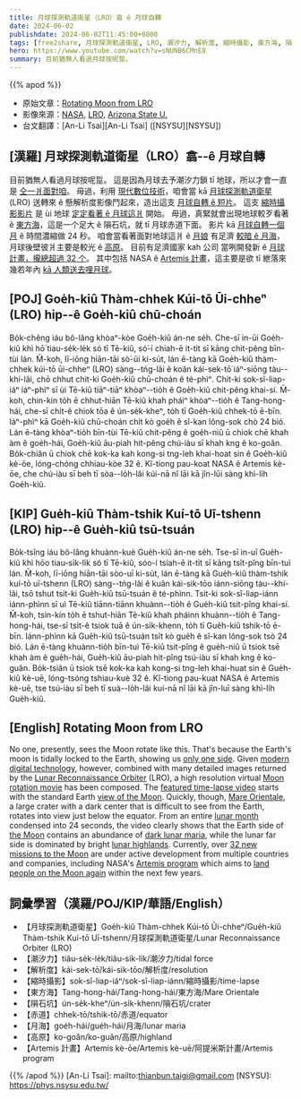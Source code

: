 ```yaml
---
title: 月球探測軌道衛星（LRO）翕 ê 月球自轉
date: 2024-06-02
publishdate: 2024-06-02T11:45:00+0800
tags: [free2share, 月球探測軌道衛星, LRO, 潮汐力, 解析度, 縮時攝影, 東方海, 隕石坑, 赤道, 月海, 高原, Artemis 計畫]
hero: https://www.youtube.com/watch?v=sNUNB6CMnE8
summary: 目前猶無人看過月球按呢踅。
---
```


{{% apod %}}

- 原始文章：[Rotating Moon from LRO](https://apod.nasa.gov/apod/ap240602.html)
- 影像來源：[NASA](https://www.nasa.gov/), [LRO](https://science.nasa.gov/mission/lro/), [Arizona State U.](https://www.lroc.asu.edu/about/team)
- 台文翻譯：[An-Li Tsai][An-Li Tsai] ([NSYSU][NSYSU])

## [漢羅] 月球探測軌道衛星（LRO）翕--ê 月球自轉
目前猶無人看過月球按呢踅。
這是因為月球去予潮汐力鎖 tī 地球，所以才會一直是 [仝一爿面對咱][only one side]。
毋過，利用 [現代數位技術][modern digital technology]，咱會當 kā [月球探測軌道衛星][Lunar Reconnaissance Orbiter] (LRO) 送轉來 ê 懸解析度影像鬥起來，造出這支 [月球自轉 ê 短片][Moon rotation movie]。
這支 [縮時攝影影片][featured time-lapse video] 是 ùi 地球 [定定看著 ê 月球這爿][view of the Moon] 開始。
毋過，真緊就會出現地球較歹看著 ê [東方海][Mare Orientale]，這是一个足大 ê 隕石坑，就 tī 月球赤道下面。
影片 kā [月球自轉一個月][lunar month] ê 時間濃縮做 24 秒。
咱會當看著面對地球這爿 ê [月娘][the Moon] 有足濟 [較暗 ê 月海][dark lunar maria]，月球後壁彼爿主要是較光 ê [高原][lunar highlands]。
目前有足濟國家 kah 公司 當咧開發新 ê [月球計畫，攏總超過 32 个][32 new missions to the Moon]。
其中包括 NASA ê [Artemis 計畫][Artemis program]，這主要是欲 tī 紲落來幾若年內 [kā 人類送去哩月球][land people on the Moon again]。

## [POJ] Goe̍h-kiû Thàm-chhek Kúi-tō Ūi-chheⁿ (LRO) hip--ê Goe̍h-kiû chū-choán
Bo̍k-chêng iáu bô-lâng khòaⁿ-kòe Goe̍h-kiû án-ne se̍h.
Che-sī in-ūi Goe̍h-kiû khì hō͘ tiau-se̍k-le̍k só tī Tē-kiû, só͘-í chiah-ē it-ti̍t sī kāng chi̍t-pêng bīn-tùi lán.
M̄-koh, lī-iōng hiān-tāi sò͘-ūi ki-su̍t, lán ē-tàng kā Goe̍h-kiû thàm-chhek kúi-tō ūi-chheⁿ (LRO) sàng--tńg-lâi ê koân kái-sek-tō͘ iáⁿ-siōng tàu--khí-lâi, chō chhut chit-ki Goe̍h-kiû chū-choán ê té-phìⁿ.
Chit-ki sok-sî-liap-iáⁿ iáⁿ-phìⁿ sī ùi Tē-kiû tiāⁿ-tiāⁿ khòaⁿ--tio̍h ê Goe̍h-kiû chit-pêng khai-sí.
M̄-koh, chin-kín to̍h ē chhut-hiān Tē-kiû khah pháiⁿ khòaⁿ--tio̍h ê Tang-hong-hái, che-sī chi̍t-ê chiok tōa ê ún-se̍k-kheⁿ, to̍h tī Goe̍h-kiû chhek-tō ē-bīn.
Iáⁿ-phìⁿ kā Goe̍h-kiû chū-choán chi̍t kò goe̍h ê sî-kan lông-sok chò 24 bió.
Lán ē-tàng khòaⁿ-tio̍h bīn-tùi Tē-kiû chit-pêng ê goe̍h-niû ū chiok chē khah àm ê goe̍h-hái, Goe̍h-kiû āu-piah hit-pêng chú-iàu sī khah kng ê ko-goân.
Bo̍k-chiân ū chiok chē kok-ka kah kong-si tng-leh khai-hoat sin ê Goe̍h-kiû kè-ōe, lóng-chóng chhiau-kòe 32 ê.
Kî-tiong pau-koat NASA ê Artemis kè-ōe, che chú-iàu sī beh tī sòa--lo̍h-lâi kúi-nā nî lāi kā jîn-lūi sàng khì-li̍h Goe̍h-kiû.

## [KIP] Gue̍h-kiû Thàm-tshik Kuí-tō Uī-tshenn (LRO) hip--ê Gue̍h-kiû tsū-tsuán
Bo̍k-tsîng iáu bô-lâng khuànn-kuè Gue̍h-kiû án-ne se̍h.
Tse-sī in-uī Gue̍h-kiû khì hōo tiau-si̍k-li̍k só tī Tē-kiû, sóo-í tsiah-ē it-ti̍t sī kāng tsi̍t-pîng bīn-tuì lán.
M̄-koh, lī-iōng hiān-tāi sòo-uī ki-su̍t, lán ē-tàng kā Gue̍h-kiû thàm-tshik kuí-tō uī-tshenn (LRO) sàng--tńg-lâi ê kuân kái-sik-tōo iánn-siōng tàu--khí-lâi, tsō tshut tsit-ki Gue̍h-kiû tsū-tsuán ê té-phìnn.
Tsit-ki sok-sî-liap-iánn iánn-phìnn sī uì Tē-kiû tiānn-tiānn khuànn--tio̍h ê Gue̍h-kiû tsit-pîng khai-sí.
M̄-koh, tsin-kín to̍h ē tshut-hiān Tē-kiû khah pháinn khuànn--tio̍h ê Tang-hong-hái, tse-sī tsi̍t-ê tsiok tuā ê ún-si̍k-khenn, to̍h tī Gue̍h-kiû tshik-tō ē-bīn.
Iánn-phìnn kā Gue̍h-kiû tsū-tsuán tsi̍t kò gue̍h ê sî-kan lông-sok tsò 24 bió.
Lán ē-tàng khuànn-tio̍h bīn-tuì Tē-kiû tsit-pîng ê gue̍h-niû ū tsiok tsē khah àm ê gue̍h-hái, Gue̍h-kiû āu-piah hit-pîng tsú-iàu sī khah kng ê ko-guân.
Bo̍k-tsiân ū tsiok tsē kok-ka kah kong-si tng-leh khai-huat sin ê Gue̍h-kiû kè-uē, lóng-tsóng tshiau-kuè 32 ê.
Kî-tiong pau-kuat NASA ê Artemis kè-uē, tse tsú-iàu sī beh tī suà--lo̍h-lâi kuí-nā nî lāi kā jîn-luī sàng khì-li̍h Gue̍h-kiû.

## [English] Rotating Moon from LRO
No one, presently, sees the Moon rotate like this.
That's because the Earth's moon is tidally locked to the Earth, showing us [only one side][only one side].
Given [modern digital technology][modern digital technology], however, combined with many detailed images returned by the [Lunar Reconnaissance Orbiter][Lunar Reconnaissance Orbiter] (LRO), a high resolution virtual [Moon rotation movie][Moon rotation movie] has been composed.
The [featured time-lapse video][featured time-lapse video] starts with the standard Earth [view of the Moon][view of the Moon].
Quickly, though, [Mare Orientale][Mare Orientale], a large crater with a dark center that is difficult to see from the Earth, rotates into view just below the equator.
From an entire [lunar month][lunar month] condensed into 24 seconds, the video clearly shows that the Earth side of [the Moon][the Moon] contains an abundance of [dark lunar maria][dark lunar maria], while the lunar far side is dominated by bright [lunar highlands][lunar highlands].
Currently, over [32 new missions to the Moon][32 new missions to the Moon] are under active development from multiple countries and companies, including NASA's [Artemis program][Artemis program] which aims to [land people on the Moon again][land people on the Moon again] within the next few years.

## 詞彙學習（漢羅/POJ/KIP/華語/English）
- 【月球探測軌道衛星】Goe̍h-kiû Thàm-chhek Kúi-tō Ūi-chheⁿ/Gue̍h-kiû Thàm-tshik Kuí-tō Uī-tshenn/月球探測軌道衛星/Lunar Reconnaissance Orbiter (LRO)
- 【潮汐力】tiâu-se̍k-le̍k/tiâu-si̍k-li̍k/潮汐力/tidal force
- 【解析度】kái-sek-tō͘/kái-sik-tōo/解析度/resolution
- 【縮時攝影】sok-sî-liap-iáⁿ/sok-sî-liap-iánn/縮時攝影/time-lapse
- 【東方海】Tang-hong-hái/Tang-hong-hái/東方海/Mare Orientale
- 【隕石坑】ún-se̍k-kheⁿ/ún-si̍k-khenn/隕石坑/crater
- 【赤道】chhek-tō/tshik-tō/赤道/equator
- 【月海】goe̍h-hái/gue̍h-hái/月海/lunar maria
- 【高原】ko-goân/ko-guân/高原/highland
- 【Artemis 計畫】Artemis kè-ōe/Artemis kè-uē/阿提米斯計畫/Artemis program

{{% /apod %}}
[An-Li Tsai]: mailto:thianbun.taigi@gmail.com
[NSYSU]: https://phys.nsysu.edu.tw/

[copyright]: https://apod.nasa.gov/apod/fap/lib/about_apod.html#srapply
[License3]: https://creativecommons.org/licenses/by/3.0/
[License2]:https://creativecommons.org/licenses/by-nc-nd/2.0/

[only one side]:http://www.youtube.com/watch?v=p33_tUHDkMY
[modern digital technology]:https://mediaproxy.snopes.com/width/1200/https://media.snopes.com/2009/01/rand.jpg
[Lunar Reconnaissance Orbiter]:https://www.lroc.asu.edu/about
[Moon rotation movie]:https://www.lroc.asu.edu/images/707
[featured time-lapse video]:http://www.youtube.com/watch?v=sNUNB6CMnE8
[view of the Moon]:http://www.google.com/moon/
[Mare Orientale]:https://apod.nasa.gov/apod/ap110312.html
[lunar month]:http://www.universetoday.com/19699/does-the-moon-rotate/
[the Moon]:https://apod.nasa.gov/apod/ap220612.html
[dark lunar maria]:https://en.wikipedia.org/wiki/List_of_maria_on_the_Moon
[lunar highlands]:https://en.wikipedia.org/wiki/Geology_of_the_Moon#Highlands
[32 new missions to the Moon]:https://en.wikipedia.org/wiki/List_of_missions_to_the_Moon#Funded_lunar_probe_missions_currently_under_development
[Artemis program]:https://www.nasa.gov/humans-in-space/artemis/
[land people on the Moon again]:https://www.nasa.gov/mission/artemis-iii/
